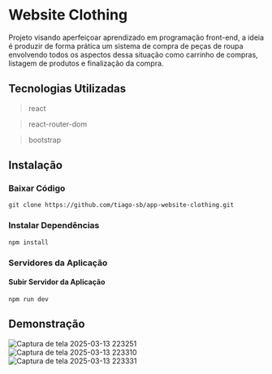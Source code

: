 # Website Clothing
Projeto visando aperfeiçoar aprendizado em programação front-end, a ideia é produzir de forma prática um sistema
de compra de peças de roupa envolvendo todos os aspectos dessa situação como carrinho de compras, listagem de produtos
e finalização da compra.

## Tecnologias Utilizadas
> react

> react-router-dom

> bootstrap

## Instalação
### Baixar Código
```
git clone https://github.com/tiago-sb/app-website-clothing.git
```

### Instalar Dependências
```
npm install
```

### Servidores da Aplicação
#### Subir Servidor da Aplicação
```
npm run dev
```

## Demonstração
![Captura de tela 2025-03-13 223251](https://github.com/user-attachments/assets/9f0fa924-7d92-46b8-9226-db70c2cca9f6)
![Captura de tela 2025-03-13 223310](https://github.com/user-attachments/assets/6acd43cc-653f-4c0f-a4ba-53bebd204f27)
![Captura de tela 2025-03-13 223331](https://github.com/user-attachments/assets/ddde7aa0-a01b-4774-909f-719795110c91)
